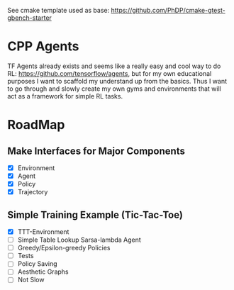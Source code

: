 See cmake template used as base: https://github.com/PhDP/cmake-gtest-gbench-starter

# CPP Agents
TF Agents already exists and seems like a really easy and cool way to do RL: https://github.com/tensorflow/agents, but for my own educational purposes I want to scaffold my understand up from the basics. Thus I want to go through and slowly create my own gyms and environments that will act as a framework for simple RL tasks.

# RoadMap
## Make Interfaces for Major Components
- [X] Environment
- [X] Agent
- [X] Policy
- [X] Trajectory

## Simple Training Example (Tic-Tac-Toe)
- [X] TTT-Environment
- [ ] Simple Table Lookup Sarsa-lambda Agent
- [ ] Greedy/Epsilon-greedy Policies
- [ ] Tests
- [ ] Policy Saving
- [ ] Aesthetic Graphs
- [ ] Not Slow

